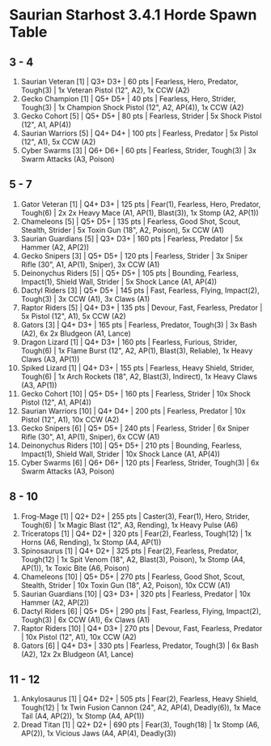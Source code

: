 # Saurian Starhost 3.4.1 Horde Spawn Table

## 3 - 4

1. Saurian Veteran [1] | Q3+ D3+ | 60 pts | Fearless, Hero, Predator, Tough(3) | 1x Veteran Pistol (12", A2), 1x CCW (A2)
1. Gecko Champion [1] | Q5+ D5+ | 40 pts | Fearless, Hero, Strider, Tough(3) | 1x Champion Shock Pistol (12", A2, AP(4)), 1x CCW (A2)
1. Gecko Cohort [5] | Q5+ D5+ | 80 pts | Fearless, Strider | 5x Shock Pistol (12", A1, AP(4))
1. Saurian Warriors [5] | Q4+ D4+ | 100 pts | Fearless, Predator | 5x Pistol (12", A1), 5x CCW (A2)
1. Cyber Swarms [3] | Q6+ D6+ | 60 pts | Fearless, Strider, Tough(3) | 3x Swarm Attacks (A3, Poison)

## 5 - 7

1. Gator Veteran [1] | Q4+ D3+ | 125 pts | Fear(1), Fearless, Hero, Predator, Tough(6) | 2x 2x Heavy Mace (A1, AP(1), Blast(3)), 1x Stomp (A2, AP(1))
1. Chameleons [5] | Q5+ D5+ | 135 pts | Fearless, Good Shot, Scout, Stealth, Strider | 5x Toxin Gun (18", A2, Poison), 5x CCW (A1)
1. Saurian Guardians [5] | Q3+ D3+ | 160 pts | Fearless, Predator | 5x Hammer (A2, AP(2))
1. Gecko Snipers [3] | Q5+ D5+ | 120 pts | Fearless, Strider | 3x Sniper Rifle (30", A1, AP(1), Sniper), 3x CCW (A1)
1. Deinonychus Riders [5] | Q5+ D5+ | 105 pts | Bounding, Fearless, Impact(1), Shield Wall, Strider | 5x Shock Lance (A1, AP(4))
1. Dactyl Riders [3] | Q5+ D5+ | 145 pts | Fast, Fearless, Flying, Impact(2), Tough(3) | 3x CCW (A1), 3x Claws (A1)
1. Raptor Riders [5] | Q4+ D3+ | 135 pts | Devour, Fast, Fearless, Predator | 5x Pistol (12", A1), 5x CCW (A2)
1. Gators [3] | Q4+ D3+ | 165 pts | Fearless, Predator, Tough(3) | 3x Bash (A2), 6x 2x Bludgeon (A1, Lance)
1. Dragon Lizard [1] | Q4+ D3+ | 160 pts | Fearless, Furious, Strider, Tough(6) | 1x Flame Burst (12", A2, AP(1), Blast(3), Reliable), 1x Heavy Claws (A3, AP(1))
1. Spiked Lizard [1] | Q4+ D3+ | 155 pts | Fearless, Heavy Shield, Strider, Tough(6) | 1x Arch Rockets (18", A2, Blast(3), Indirect), 1x Heavy Claws (A3, AP(1))
1. Gecko Cohort [10] | Q5+ D5+ | 160 pts | Fearless, Strider | 10x Shock Pistol (12", A1, AP(4))
1. Saurian Warriors [10] | Q4+ D4+ | 200 pts | Fearless, Predator | 10x Pistol (12", A1), 10x CCW (A2)
1. Gecko Snipers [6] | Q5+ D5+ | 240 pts | Fearless, Strider | 6x Sniper Rifle (30", A1, AP(1), Sniper), 6x CCW (A1)
1. Deinonychus Riders [10] | Q5+ D5+ | 210 pts | Bounding, Fearless, Impact(1), Shield Wall, Strider | 10x Shock Lance (A1, AP(4))
1. Cyber Swarms [6] | Q6+ D6+ | 120 pts | Fearless, Strider, Tough(3) | 6x Swarm Attacks (A3, Poison)

## 8 - 10

1. Frog-Mage [1] | Q2+ D2+ | 255 pts | Caster(3), Fear(1), Hero, Strider, Tough(6) | 1x Magic Blast (12", A3, Rending), 1x Heavy Pulse (A6)
1. Triceratops [1] | Q4+ D2+ | 320 pts | Fear(2), Fearless, Tough(12) | 1x Horns (A6, Rending), 1x Stomp (A4, AP(1))
1. Spinosaurus [1] | Q4+ D2+ | 325 pts | Fear(2), Fearless, Predator, Tough(12) | 1x Spit Venom (18", A2, Blast(3), Poison), 1x Stomp (A4, AP(1)), 1x Toxic Bite (A6, Poison)
1. Chameleons [10] | Q5+ D5+ | 270 pts | Fearless, Good Shot, Scout, Stealth, Strider | 10x Toxin Gun (18", A2, Poison), 10x CCW (A1)
1. Saurian Guardians [10] | Q3+ D3+ | 320 pts | Fearless, Predator | 10x Hammer (A2, AP(2))
1. Dactyl Riders [6] | Q5+ D5+ | 290 pts | Fast, Fearless, Flying, Impact(2), Tough(3) | 6x CCW (A1), 6x Claws (A1)
1. Raptor Riders [10] | Q4+ D3+ | 270 pts | Devour, Fast, Fearless, Predator | 10x Pistol (12", A1), 10x CCW (A2)
1. Gators [6] | Q4+ D3+ | 330 pts | Fearless, Predator, Tough(3) | 6x Bash (A2), 12x 2x Bludgeon (A1, Lance)

## 11 - 12

1. Ankylosaurus [1] | Q4+ D2+ | 505 pts | Fear(2), Fearless, Heavy Shield, Tough(12) | 1x Twin Fusion Cannon (24", A2, AP(4), Deadly(6)), 1x Mace Tail (A4, AP(2)), 1x Stomp (A4, AP(1))
1. Dread Titan [1] | Q2+ D2+ | 690 pts | Fear(3), Tough(18) | 1x Stomp (A6, AP(2)), 1x Vicious Jaws (A4, AP(4), Deadly(3))